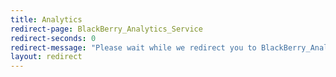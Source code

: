 ```yaml
---
title: Analytics
redirect-page: BlackBerry_Analytics_Service
redirect-seconds: 0
redirect-message: "Please wait while we redirect you to BlackBerry_Analytics_Service"
layout: redirect
---
```

